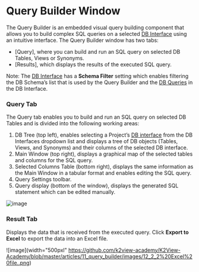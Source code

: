 # Query Builder Window

The Query Builder is an embedded visual query building component that allows you to build complex SQL queries on a selected [DB Interface](/articles/05_DB_interfaces/01_interfaces_overview.md) using an intuitive interface. 
The Query Builder window has two tabs: 
* [Query], where you can build and run an SQL query on selected DB Tables, Views or Synonyms. 
* [Results], which displays the results of the executed SQL query. 

Note: 
The [DB Interface](/articles/05_DB_interfaces/04_creating_a_new_database_interface.md) has a **Schema Filter** setting which enables filtering the DB Schema’s list that is used by the Query Builder and the [DB Queries](/articles/07_table_population/01_table_population_overview.md) in the DB Interface.

### Query Tab
 The Query tab enables you to build and run an SQL query on selected DB Tables and is divided into the following working areas:
1. DB Tree (top left), enables selecting a Project’s [DB interface](/articles/05_DB_interfaces/04_creating_a_new_database_interface.md) from the DB Interfaces dropdown list and displays a tree of DB objects (Tables, Views, and Synonyms) and their columns of the selected DB interface.
2.	Main Window (top right), displays a graphical map of the selected tables and columns for the SQL query. 
3.	Selected Columns Table (bottom right), displays the same information as the Main Window in a tabular format and enables editing the SQL query. 
4.	Query Settings toolbar.
5.	Query display (bottom of the window), displays the generated SQL statement which can be edited manually.

![image](https://github.com/k2view-academy/K2View-Academy/blob/master/articles/11_query_builder/images/12_2_1%20edited%20manually.png)

### Result Tab
Displays the data that is received from the executed query. Click **Export to Excel** to export the data into an Excel file.  

![image](width="500pxl" https://github.com/k2view-academy/K2View-Academy/blob/master/articles/11_query_builder/images/12_2_2%20Excel%20file..png)

